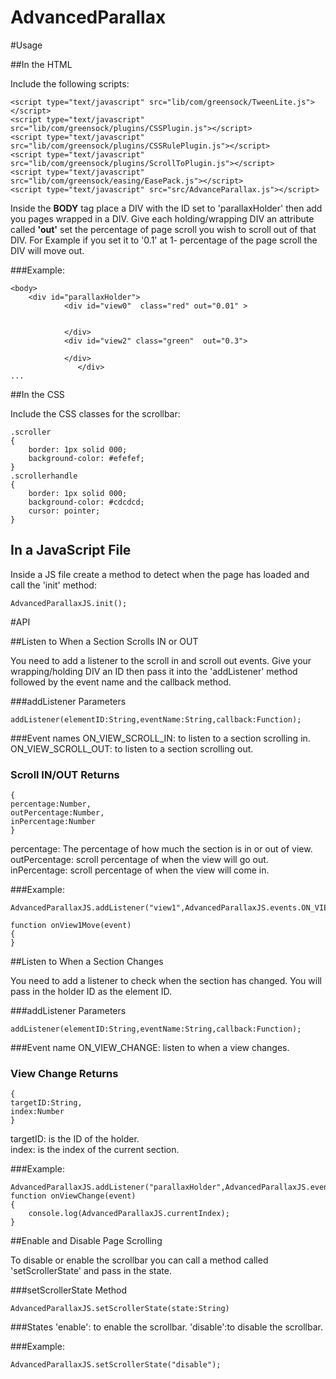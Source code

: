 AdvancedParallax
================
#Usage

##In the HTML

Include the following scripts:

```
<script type="text/javascript" src="lib/com/greensock/TweenLite.js"></script> 
<script type="text/javascript" src="lib/com/greensock/plugins/CSSPlugin.js"></script>
<script type="text/javascript" src="lib/com/greensock/plugins/CSSRulePlugin.js"></script>
<script type="text/javascript" src="lib/com/greensock/plugins/ScrollToPlugin.js"></script> 
<script type="text/javascript" src="lib/com/greensock/easing/EasePack.js"></script> 
<script type="text/javascript" src="src/AdvanceParallax.js"></script>
```

Inside the **BODY** tag place a DIV with the ID set to 'parallaxHolder' then add you pages wrapped in a DIV. Give each holding/wrapping DIV an attribute called **'out'** set the percentage of page scroll you wish to scroll out of that DIV. For Example if you set it to '0.1' at 1- percentage of the page scroll the DIV will move out.

###Example:

```
<body>
  	<div id="parallaxHolder">
			<div id="view0"  class="red" out="0.01" >
				
				
			</div>
			<div id="view2" class="green"  out="0.3">
				
			</div>
               </div>
...
```

##In the CSS

Include the CSS classes for the scrollbar:

```
.scroller
{
	border: 1px solid 000;
	background-color: #efefef;
}
.scrollerhandle
{
	border: 1px solid 000;
	background-color: #cdcdcd;
	cursor: pointer;
}
```

## In a JavaScript File

Inside a JS file create a method to detect when the page has loaded and call the 'init' method:

```
AdvancedParallaxJS.init();
```

#API

##Listen to When a Section Scrolls IN or OUT

You need to add a listener to the scroll in and scroll out events. Give your wrapping/holding DIV an ID then pass it into the 'addListener' method followed by the event name and the callback method.

###addListener Parameters
```
addListener(elementID:String,eventName:String,callback:Function);
```

###Event names
ON_VIEW_SCROLL_IN: to listen to a section scrolling in.
ON_VIEW_SCROLL_OUT: to listen to a section scrolling out.

### Scroll IN/OUT Returns
```
{
percentage:Number,
outPercentage:Number,
inPercentage:Number
}
```

percentage: The percentage of how much the section is in or out of view.  
outPercentage: scroll percentage of when the view will go out.  
inPercentage: scroll percentage of when the view will come in.  

###Example:
```
AdvancedParallaxJS.addListener("view1",AdvancedParallaxJS.events.ON_VIEW_SCROLL_IN,onView1Move);

function onView1Move(event)
{
}
```

##Listen to When a Section Changes

You need to add a listener to check when the section has changed. You will pass in the holder ID as the element ID.

###addListener Parameters
```
addListener(elementID:String,eventName:String,callback:Function);
```

###Event name
ON_VIEW_CHANGE: listen to when a view changes.

### View Change Returns
```
{
targetID:String,
index:Number
}
```

targetID: is the ID of the holder.  
index: is the index of the current section.  

###Example:

```
AdvancedParallaxJS.addListener("parallaxHolder",AdvancedParallaxJS.events.ON_VIEW_CHANGE,onViewChange);
function onViewChange(event)
{
	console.log(AdvancedParallaxJS.currentIndex);
}
```

##Enable and Disable Page Scrolling

To disable or enable the scrollbar you can call a method called 'setScrollerState' and pass in the state.

###setScrollerState Method
```
AdvancedParallaxJS.setScrollerState(state:String)
```

###States
'enable': to enable the scrollbar.
'disable':to disable the scrollbar.

###Example:

```
AdvancedParallaxJS.setScrollerState("disable");
```
